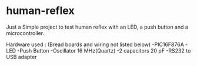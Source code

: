 # human-reflex
Just a Simple project to test human reflex with an LED, a push button and a microcontroller.

Hardware used :
(Bread boards and wiring not listed below)
-PIC16F876A
-LED
-Push Button
-Oscillator 16 MHz(Quartz)
-2 capacitors 20 pF
-RS232 to USB adapter
